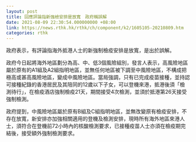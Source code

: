 ```yaml
---
layout: post
title: 回應評論指新強檢安排是放寬　政府稱誤解
date: 2021-08-09 22:30:54.000000000 +08:00
link: https://news.rthk.hk/rthk/ch/component/k2/1605105-20210809.htm
categories: rthk
---
```


政府表示，有評論指海外抵港人士的新強制檢疫安排是放寬，是出於誤解。

政府今日起將海外地區劃分為高、中、低3個風險組別，發言人表示，高風險地區屬於原有的A1組及A2組指明地區，並無任何地區被下調至中風險地區，不構成把極高或甚高風險地區，變成中風險地區。當局強調，只有已完成疫苗接種，並持認可接種紀錄的香港居民及其陪同的12歲以下子女，可以登機來港，抵港後須「檢測待行」，在檢疫酒店強制檢疫21天，期間接受4次檢測，並須於抵港第26天接受強制檢測。

政府提到，中風險地區屬於原有B組及C組指明地區，並無改變原有檢疫安排，不存在放寬，新安排亦加強相關適用的登機及檢測安排，現時所有海外地區來港人士，須符合在登機前72小時內的核酸檢測要求，已接種疫苗人士亦須在檢疫期完結後，接受額外強制檢測要求。
